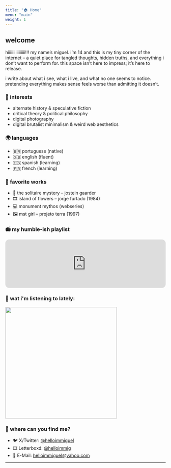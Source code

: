 ```yaml
---
title: "🏠 Home"
menu: "main"
weight: 1
---
```

## welcome

hiiiiiiiiiiiiiiii!!! my name’s miguel. i’m 14 and this is my tiny corner of the internet – a quiet place for tangled thoughts, hidden truths, and everything i don’t want to perform for. this space isn’t here to impress; it’s here to release.

i write about what i see, what i live, and what no one seems to notice. pretending everything makes sense feels worse than admitting it doesn’t.

### 🎯 interests
* alternate history & speculative fiction
* critical theory & political philosophy
* digital photography
* digital brutalist minimalism & weird web aesthetics

### 🌍 languages
* 🇧🇷 portuguese (native)
* 🇬🇧 english (fluent)
* 🇪🇸 spanish (learning)
* 🇫🇷 french (learning)

### 🎨 favorite works
* 📖 the solitaire mystery – jostein gaarder
* 🎞 island of flowers – jorge furtado (1984)
* 💻 monument mythos (webseries)
* 🖼 mst girl – projeto terra (1997)

### 📻 my humble-ish playlist

<iframe style="border-radius:12px" src="https://open.spotify.com/embed/playlist/1Yltz9AXRMlBnmZiB9FnUO?utm_source=generator&theme=0" width="100%" height="152" frameBorder="0" allowfullscreen="" allow="autoplay; clipboard-write; encrypted-media; fullscreen; picture-in-picture" loading="lazy"></iframe>

### 🎵 wat i'm listening to lately:

<img src="https://lastfm-recently-played.vercel.app/api?user=MiigTheWhale" height="auto" width="350px"/></a>

###  📱 where can you find me?

* 🐦 X/Twitter: [@helloimmiguel](https://x.com/helloimmiguel)
* 🎞 Letterboxd: [@helloimmig](https://letterboxd.com/helloimmig/)
* 📧 E-Mail: [helloimmiguel@yahoo.com](mailto:helloimmiguel@yahoo.com)
---